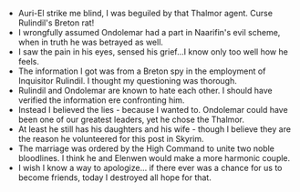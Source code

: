 - Auri-El strike me blind, I was beguiled by that Thalmor agent. Curse Rulindil's Breton rat!
- I wrongfully assumed Ondolemar had a part in Naarifin's evil scheme, when in truth he was betrayed as well.
- I saw the pain in his eyes, sensed his grief...I know only too well how he feels.
- The information I got was from a Breton spy in the employment of Inquisitor Rulindil. I thought my questioning was thorough.
- Rulindil and Ondolemar are known to hate each other. I should have verified the information ere confronting him.
- Instead I believed the lies - because I wanted to. Ondolemar could have been one of our greatest leaders, yet he chose the Thalmor.
- At least he still has his daughters and his wife  - though I believe they are the reason he volunteered for this post in Skyrim.
- The marriage was ordered by the High Command to unite two noble bloodlines. I think he and Elenwen would make a more harmonic couple.
- I wish I know a way to apologize... if there ever was a chance for us to become friends, today I destroyed all hope for that.

